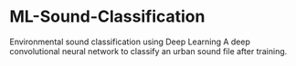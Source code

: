 # ML-Sound-Classification
Environmental sound classification using Deep Learning
A deep convolutional neural network to classify an urban sound file after training.
